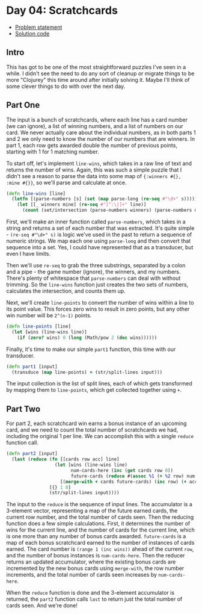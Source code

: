 # Day 04: Scratchcards

* [Problem statement](https://adventofcode.com/2023/day/4)
* [Solution code](https://github.com/abyala/advent-2023-clojure/blob/master/src/advent_2023_clojure/day04.clj)

## Intro

This has got to be one of the most straightforward puzzles I've seen in a while. I didn't see the need to do any sort
of cleanup or migrate things to be more "Clojurey" this time around after initially solving it. Maybe I'll think of
some clever things to do with over the next day.

## Part One

The input is a bunch of scratchcards, where each line has a card number (we can ignore), a list of winning numbers, and
a list of numbers on our card. We never actually care about the individual numbers, as in both parts 1 and 2 we only
need to know the number of our numbers that are winners. In part 1, each row gets awarded double the number of previous
points, starting with 1 for 1 matching number.

To start off, let's implement `line-wins`, which takes in a raw line of text and returns the number of wins. Again,
this was such a simple puzzle that I didn't see a reason to parse the data into some map of `{:winners #{}, :mine #{}}`,
so we'll parse and calculate at once.

```clojure
(defn line-wins [line]
  (letfn [(parse-numbers [s] (set (map parse-long (re-seq #"\d+" s))))]
    (let [[_ winners mine] (re-seq #"[^:\|]+" line)]
      (count (set/intersection (parse-numbers winners) (parse-numbers mine))))))
```

First, we'll make an inner function called `parse-numbers`, which takes in a string and returns a set of each number
that was extracted. It's quite simple - `(re-seq #"\d+" s)` is logic we've used in the past to return a sequence of
numeric strings. We map each one using `parse-long` and then convert that sequence into a set. Yes, I could have
represented that as a transducer, but even I have limits.

Then we'll use `re-seq` to grab the three substrings, separated by a colon and a pipe - the game number (ignore), the
winners, and my numbers. There's plenty of whitespace that `parse-numbers` can deal with without trimming. So the
`line-wins` function just creates the two sets of numbers, calculates the intersection, and counts them up.

Next, we'll create `line-points` to convert the number of wins within a line to its point value. This forces zero wins
to result in zero points, but any other win number will be `2^(n-1)` points.

```clojure
(defn line-points [line]
  (let [wins (line-wins line)]
    (if (zero? wins) 0 (long (Math/pow 2 (dec wins))))))
```

Finally, it's time to make our simple `part1` function, this time with our transducer.

```clojure
(defn part1 [input]
  (transduce (map line-points) + (str/split-lines input)))
```

The input collection is the list of split lines, each of which gets transformed by mapping them to `line-points`, which
get collected together using `+`.

## Part Two

For part 2, each scratchcard win earns a bonus instance of an upcoming card, and we need to count the total number of
scratchcards we had, including the original 1 per line. We can accomplish this with a single `reduce` function call.

```clojure
(defn part2 [input]
  (last (reduce (fn [[cards row acc] line]
                  (let [wins (line-wins line)
                        num-cards-here (inc (get cards row 0))
                        future-cards (reduce #(assoc %1 (+ %2 row) num-cards-here) {} (range 1 (inc wins)))]
                    [(merge-with + cards future-cards) (inc row) (+ acc num-cards-here)]))
                [{} 1 0]
                (str/split-lines input))))
```

The input to the `reduce` is the sequence of input lines. The accumulator is a 3-element vector, representing a map of
the future earned cards, the current row number, and the total number of cards seen. Then the reducing function does
a few simple calculations. First, it determines the number of wins for the current line, and the number of cards for the
current line, which is one more than any number of bonus cards awarded. `future-cards` is a map of each bonus
scratchcard earned to the number of instances of cards earned. The card number is `(range 1 (inc wins))` ahead of the
current `row`, and the number of bonus instances is `num-cards-here`. Then the reducer returns an updated accumulator,
where the existing bonus cards are incremented by the new bonus cards using `merge-with`, the row number increments,
and the total number of cards seen increases by `num-cards-here`.

When the `reduce` function is done and the 3-element accumulator is returned, the `part2` function calls `last` to
return just the total number of cards seen. And we're done!